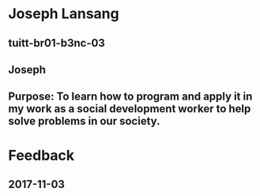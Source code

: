 # Joseph Lansang
## tuitt-br01-b3nc-03
## Joseph
## Purpose: To learn how to program and apply it in my work as a social development worker to help solve problems in our society.

# Feedback
## 2017-11-03
### 
